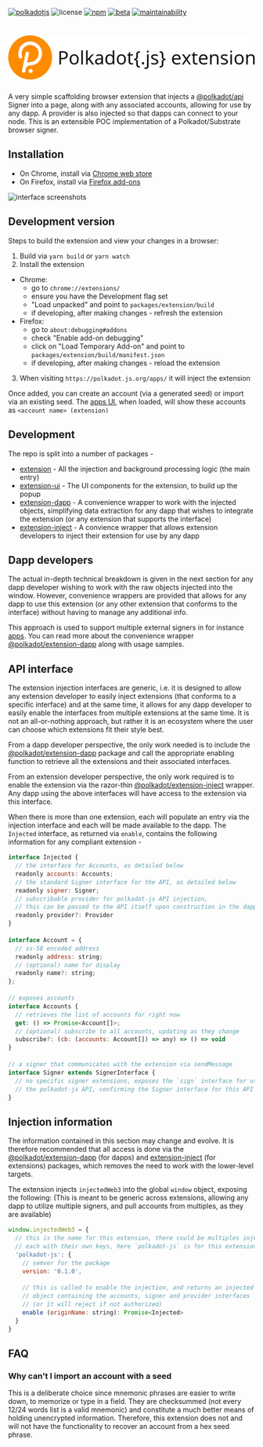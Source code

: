 [![polkadotjs](https://img.shields.io/badge/polkadot-js-orange?style=flat-square)](https://polkadot.js.org)
![license](https://img.shields.io/badge/License-Apache%202.0-blue?logo=apache&style=flat-square)
[![npm](https://img.shields.io/npm/v/@polkadot/extension?logo=npm&style=flat-square)](https://www.npmjs.com/package/@polkadot/extension)
[![beta](https://img.shields.io/npm/v/@polkadot/extension/beta?label=beta&logo=npm&style=flat-square)](https://www.npmjs.com/package/@polkadot/extension)
[![maintainability](https://img.shields.io/codeclimate/maintainability-percentage/polkadot-js/extension?logo=code-climate&style=flat-square)](https://codeclimate.com/github/polkadot-js/extension)

# ![polkadot{.js} extension](docs/logo.jpg)

A very simple scaffolding browser extension that injects a [@polkadot/api](https://github.com/polkadot-js/api) Signer into a page, along with any associated accounts, allowing for use by any dapp. A provider is also injected so that dapps can connect to your node. This is an extensible POC implementation of a Polkadot/Substrate browser signer.

## Installation

- On Chrome, install via [Chrome web store](https://chrome.google.com/webstore/detail/polkadot%7Bjs%7D-extension/mopnmbcafieddcagagdcbnhejhlodfdd)
- On Firefox, install via [Firefox add-ons](https://addons.mozilla.org/en-US/firefox/addon/polkadot-js-extension/)

![interface screenshots](docs/concat-overview.jpg)

## Development version

Steps to build the extension and view your changes in a browser:

1. Build via `yarn build` or `yarn watch`
2. Install the extension
  - Chrome:
    - go to `chrome://extensions/`
    - ensure you have the Development flag set
    - "Load unpacked" and point to `packages/extension/build`
    - if developing, after making changes - refresh the extension
  - Firefox:
    - go to `about:debugging#addons`
    - check "Enable add-on debugging"
    - click on "Load Temporary Add-on" and point to `packages/extension/build/manifest.json`
    - if developing, after making changes - reload the extension
3. When visiting `https://polkadot.js.org/apps/` it will inject the extension

Once added, you can create an account (via a generated seed) or import via an existing seed. The [apps UI](https://github.com/polkadot-js/apps/), when loaded, will show these accounts as `<account name> (extension)`

## Development

The repo is split into a number of packages -

- [extension](packages/extension/) - All the injection and background processing logic (the main entry)
- [extension-ui](packages/extension-ui/) - The UI components for the extension, to build up the popup
- [extension-dapp](packages/extension-dapp/) - A convenience wrapper to work with the injected objects, simplifying data extraction for any dapp that wishes to integrate the extension (or any extension that supports the interface)
- [extension-inject](packages/extension-inject/) - A convience wrapper that allows extension developers to inject their extension for use by any dapp

## Dapp developers

The actual in-depth technical breakdown is given in the next section for any dapp developer wishing to work with the raw objects injected into the window. However, convenience wrappers are provided that allows for any dapp to use this extension (or any other extension that conforms to the interface) without
having to manage any additional info.

This approach is used to support multiple external signers in for instance [apps](https://github.com/polkadot-js/apps/). You can read more about the convenience wrapper [@polkadot/extension-dapp](packages/extension-dapp/) along with usage samples.

## API interface

The extension injection interfaces are generic, i.e. it is designed to allow any extension developer to easily inject extensions (that conforms to a specific interface) and at the same time, it allows for any dapp developer to easily enable the interfaces from multiple extensions at the same time. It is not an all-or-nothing approach, but rather it is an ecosystem where the user can choose which extensions fit their style best.

From a dapp developer perspective, the only work needed is to include the [@polkadot/extension-dapp](packages/extension-dapp/) package and call the appropriate enabling function to retrieve all the extensions and their associated interfaces.

From an extension developer perspective, the only work required is to enable the extension via the razor-thin [@polkadot/extension-inject](packages/extension-inject/) wrapper. Any dapp using the above interfaces will have access to the extension via this interface.

When there is more than one extension, each will populate an entry via the injection interface and each will be made available to the dapp. The `Injected` interface, as returned via `enable`, contains the following information for any compliant extension -

```js
interface Injected {
  // the interface for Accounts, as detailed below
  readonly accounts: Accounts;
  // the standard Signer interface for the API, as detailed below
  readonly signer: Signer;
  // subscribable provider for polkadot-js API injection,
  // this can be passed to the API itself upon construction in the dapp
  readonly provider?: Provider
}

interface Account = {
  // ss-58 encoded address
  readonly address: string;
  // (optional) name for display
  readonly name?: string;
};

// exposes accounts
interface Accounts {
  // retrieves the list of accounts for right now
  get: () => Promise<Account[]>;
  // (optional) subscribe to all accounts, updating as they change
  subscribe?: (cb: (accounts: Account[]) => any) => () => void
}

// a signer that communicates with the extension via sendMessage
interface Signer extends SignerInterface {
  // no specific signer extensions, exposes the `sign` interface for use by
  // the polkadot-js API, confirming the Signer interface for this API
}
```

## Injection information

The information contained in this section may change and evolve. It is therefore recommended that all access is done via the [@polkadot/extension-dapp](packages/extension-dapp/) (for dapps) and [extension-inject](packages/extension-inject/) (for extensions) packages, which removes the need to work with the lower-level targets.

The extension injects `injectedWeb3` into the global `window` object, exposing the following: (This is meant to be generic across extensions, allowing any dapp to utilize multiple signers, and pull accounts from multiples, as they are available)

```js
window.injectedWeb3 = {
  // this is the name for this extension, there could be multiples injected,
  // each with their own keys, here `polkadot-js` is for this extension
  'polkadot-js': {
    // semver for the package
    version: '0.1.0',

    // this is called to enable the injection, and returns an injected
    // object containing the accounts, signer and provider interfaces
    // (or it will reject if not authorized)
    enable (originName: string): Promise<Injected>
  }
}
```

## FAQ

### Why can't I import an account with a seed
This is a deliberate choice since mnemonic phrases are easier to write down, to memorize or type in a field. They are checksummed (not every 12/24 words list is a valid mnemonic) and constitute a much better means of holding unencrypted information. Therefore, this extension does not and will not have the functionality to recover an account from a hex seed phrase.
